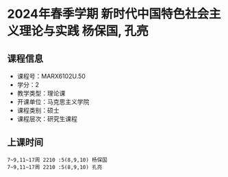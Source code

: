 # 2024年春季学期 新时代中国特色社会主义理论与实践 杨保国, 孔亮






## 课程信息

- 课程号：MARX6102U.50
- 学分：2
- 教学类型：理论课
- 开课单位：马克思主义学院
- 课程类别：硕士
- 课程层次：研究生课程

## 上课时间

```
7~9,11~17周 2210 :5(8,9,10) 杨保国
7~9,11~17周 2210 :5(8,9,10) 孔亮
```

